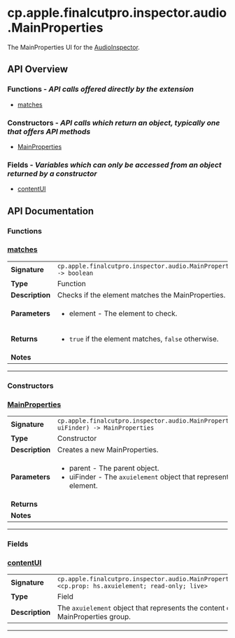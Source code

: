 # cp.apple.finalcutpro.inspector.audio.MainProperties

The MainProperties UI for the [AudioInspector](cp.apple.finalcutpro.inspector.audio.AudioInspector.md).

## API Overview
### **Functions** - _API calls offered directly by the extension_
 * [matches](#matches)

### **Constructors** - _API calls which return an object, typically one that offers API methods_
 * [MainProperties](#mainproperties)

### **Fields** - _Variables which can only be accessed from an object returned by a constructor_
 * [contentUI](#contentui)


## API Documentation

### Functions


### [matches](#matches)

|                                             |                                                                                     |
| --------------------------------------------|-------------------------------------------------------------------------------------|
| **Signature**                               | `cp.apple.finalcutpro.inspector.audio.MainProperties.matches(element) -> boolean`                                                                    |
| **Type**                                    | Function                                                                     |
| **Description**                             | Checks if the element matches the MainProperties.                                                                     |
| **Parameters**                              | <ul><li>element - The element to check.</li></ul> |
| **Returns**                                 | <ul><li>`true` if the element matches, `false` otherwise.</li></ul>          |
| **Notes**                                   | <ul></ul>                |

---
### Constructors


### [MainProperties](#mainproperties)

|                                             |                                                                                     |
| --------------------------------------------|-------------------------------------------------------------------------------------|
| **Signature**                               | `cp.apple.finalcutpro.inspector.audio.MainProperties(parent, uiFinder) -> MainProperties`                                                                    |
| **Type**                                    | Constructor                                                                     |
| **Description**                             | Creates a new MainProperties.                                                                     |
| **Parameters**                              | <ul><li>parent		- The parent object.</li><li>uiFinder	- The `axuielement` object that represents this element.</li></ul> |
| **Returns**                                 | <ul></ul>          |
| **Notes**                                   | <ul></ul>                |

---
### Fields


### [contentUI](#contentui)

|                                             |                                                                                     |
| --------------------------------------------|-------------------------------------------------------------------------------------|
| **Signature**                               | `cp.apple.finalcutpro.inspector.audio.MainProperties.contentUI <cp.prop: hs.axuielement; read-only; live>`                                                                    |
| **Type**                                    | Field                                                                     |
| **Description**                             | The `axuielement` object that represents the content of the MainProperties group.                                                                     |

---
